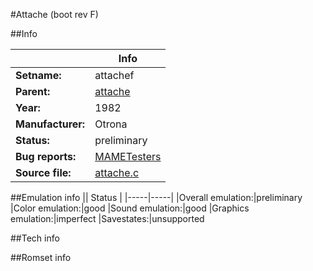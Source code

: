 #Attache (boot rev F)

##Info

||Info|
|-----|-----|
|**Setname:**|attachef
|**Parent:**|[attache](attache.md)
|**Year:**|1982
|**Manufacturer:**|Otrona
|**Status:**|preliminary
|**Bug reports:**|[MAMETesters](http://mametesters.org/view_all_set.php?type=1&temporary=y&search=attache.c)
|**Source file:**|[attache.c](https://github.com/mamedev/mame/blob/master/src/mess/drivers/attache.c)

##Emulation info
|| Status |
|-----|-----|
|Overall emulation:|preliminary
|Color emulation:|good
|Sound emulation:|good
|Graphics emulation:|imperfect
|Savestates:|unsupported

##Tech info

##Romset info

<!--- START OF EDITED COMMENT DO NOT TOUCH TEXT ABOVE-->
